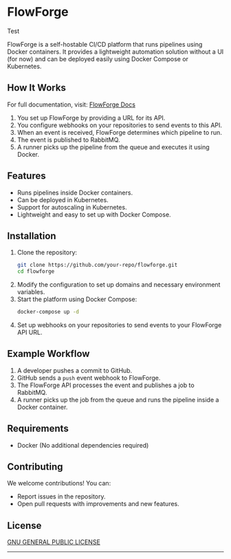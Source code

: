 # FlowForge

Test

FlowForge is a self-hostable CI/CD platform that runs pipelines using Docker containers. It provides a lightweight automation solution without a UI (for now) and can be deployed easily using Docker Compose or Kubernetes.

## How It Works

For full documentation, visit: [FlowForge Docs](https://docs.flowforge.spyrosmoux.com/)

1. You set up FlowForge by providing a URL for its API.
2. You configure webhooks on your repositories to send events to this API.
3. When an event is received, FlowForge determines which pipeline to run.
4. The event is published to RabbitMQ.
5. A runner picks up the pipeline from the queue and executes it using Docker.

## Features

- Runs pipelines inside Docker containers.
- Can be deployed in Kubernetes.
- Support for autoscaling in Kubernetes.
- Lightweight and easy to set up with Docker Compose.

## Installation

1. Clone the repository:
   ```sh
   git clone https://github.com/your-repo/flowforge.git
   cd flowforge
   ```
2. Modify the configuration to set up domains and necessary environment variables.
3. Start the platform using Docker Compose:
   ```sh
   docker-compose up -d
   ```
4. Set up webhooks on your repositories to send events to your FlowForge API URL.

## Example Workflow

1. A developer pushes a commit to GitHub.
2. GitHub sends a `push` event webhook to FlowForge.
3. The FlowForge API processes the event and publishes a job to RabbitMQ.
4. A runner picks up the job from the queue and runs the pipeline inside a Docker container.

## Requirements

- Docker (No additional dependencies required)

## Contributing

We welcome contributions! You can:
- Report issues in the repository.
- Open pull requests with improvements and new features.

## License

[GNU GENERAL PUBLIC LICENSE](LICENSE)

---
